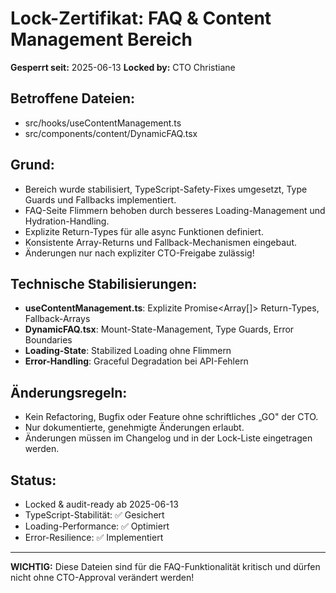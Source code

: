 
# Lock-Zertifikat: FAQ & Content Management Bereich

**Gesperrt seit:** 2025-06-13
**Locked by:** CTO Christiane

## Betroffene Dateien:
- src/hooks/useContentManagement.ts
- src/components/content/DynamicFAQ.tsx

## Grund:
- Bereich wurde stabilisiert, TypeScript-Safety-Fixes umgesetzt, Type Guards und Fallbacks implementiert.
- FAQ-Seite Flimmern behoben durch besseres Loading-Management und Hydration-Handling.
- Explizite Return-Types für alle async Funktionen definiert.
- Konsistente Array-Returns und Fallback-Mechanismen eingebaut.
- Änderungen nur nach expliziter CTO-Freigabe zulässig!

## Technische Stabilisierungen:
- **useContentManagement.ts**: Explizite Promise<Array[]> Return-Types, Fallback-Arrays
- **DynamicFAQ.tsx**: Mount-State-Management, Type Guards, Error Boundaries
- **Loading-State**: Stabilized Loading ohne Flimmern
- **Error-Handling**: Graceful Degradation bei API-Fehlern

## Änderungsregeln:
- Kein Refactoring, Bugfix oder Feature ohne schriftliches „GO" der CTO.
- Nur dokumentierte, genehmigte Änderungen erlaubt.
- Änderungen müssen im Changelog und in der Lock-Liste eingetragen werden.

## Status:
- Locked & audit-ready ab 2025-06-13
- TypeScript-Stabilität: ✅ Gesichert
- Loading-Performance: ✅ Optimiert
- Error-Resilience: ✅ Implementiert

---
**WICHTIG:** Diese Dateien sind für die FAQ-Funktionalität kritisch und dürfen nicht ohne CTO-Approval verändert werden!
